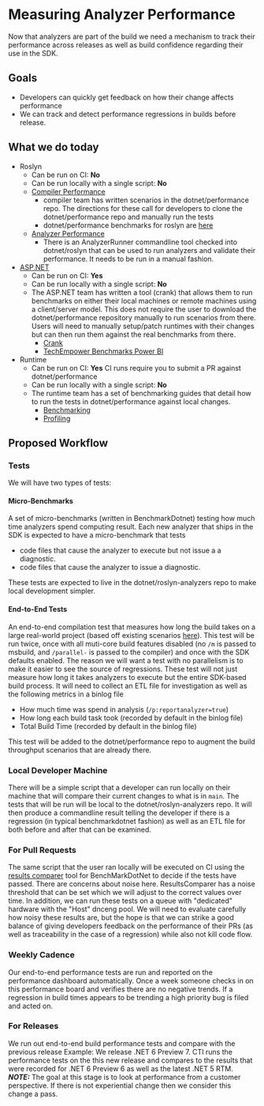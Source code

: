 # Measuring Analyzer Performance

Now that analyzers are part of the build we need a mechanism to track their performance across releases as well as build confidence regarding their use in the SDK.

## Goals

- Developers can quickly get feedback on how their change affects performance
- We can track and detect performance regressions in builds before release.

## What we do today

- Roslyn
  - Can be run on CI: **No**
  - Can be run locally with a single script: **No**
  - [Compiler Performance](https://github.com/dotnet/roslyn/blob/main/docs/wiki/Measuring-Compiler-Performance.md)
    - compiler team has written scenarios in the dotnet/performance repo. The directions for these call for developers to clone the dotnet/performance repo and manually run the tests
    - dotnet/performance benchmarks for roslyn are [here]((https://github.com/dotnet/performance/tree/main/src/benchmarks/real-world/Roslyn))
  - [Analyzer Performance](https://microsoft.sharepoint.com/teams/managedlanguages/_layouts/15/Doc.aspx?sourcedoc={79b652be-6aa1-4feb-8d23-fa9127483ce9}&action=edit&wd=target%28Productivity%2FHelpers.one%7Caf49b9ef-72a4-4dee-9cf1-460fe552857a%2FHow%20to%20use%20AnalyzerRunner%7Cf8d125f1-83d6-47eb-8bde-09070142ceee%2F%29)
    - There is an AnalyzerRunner commandline tool checked into dotnet/roslyn that can be used to run analyzers and validate their performance. It needs to be run in a manual fashion.
- [ASP.NET](https://github.com/aspnet/Benchmarks/blob/main/scenarios/README.md)
    - Can be run on CI: **Yes**
    - Can be run locally with a single script: **No**
    - The ASP.NET team has written a tool (crank) that allows them to run benchmarks on either their local machines or remote machines using a client/server model. This does not require the user to download the dotnet/performance repository manually to run scenarios from there. Users will need to manually setup/patch runtimes with their changes but can then run them against the real benchmarks from there.
        - [Crank](https://github.com/dotnet/crank)
        - [TechEmpower Benchmarks Power BI](https://msit.powerbi.com/view?r=eyJrIjoiYTZjMTk3YjEtMzQ3Yi00NTI5LTg5ZDItNmUyMGRlOTkwMGRlIiwidCI6IjcyZjk4OGJmLTg2ZjEtNDFhZi05MWFiLTJkN2NkMDExZGI0NyIsImMiOjV9)
- Runtime
    - Can be run on CI: **Yes** CI runs require you to submit a PR against dotnet/performance
    - Can be run locally with a single script: **No**
    - The runtime team has a set of benchmarking guides that detail how to run the tests in dotnet/performance against local changes.
        - [Benchmarking](https://github.com/dotnet/performance/blob/main/docs/benchmarking-workflow-dotnet-runtime.md)
        - [Profiling](https://github.com/dotnet/performance/blob/main/docs/profiling-workflow-dotnet-runtime.md)

## Proposed Workflow

### Tests
We will have two types of tests:

#### Micro-Benchmarks
A set of micro-benchmarks (written in BenchmarkDotnet) testing how much time analyzers spend computing result. Each new analyzer that ships in the SDK is expected to have a micro-benchmark that tests
- code files that cause the analyzer to execute but not issue a a diagnostic.
- code files that cause the analyzer to issue a diagnostic.

These tests are expected to live in the dotnet/roslyn-analyzers repo to make local development simpler.

#### End-to-End Tests
An end-to-end compilation test that measures how long the build takes on a large real-world project (based off existing scenarios [here](https://github.com/dotnet/performance/blob/main/docs/sdk-scenarios.md#sdk-build-throughput-scenario)). This test will be run twice, once with all muti-core build features disabled (no `/m` is passed to msbuild, and `/parallel-` is passed to the compiler) and once with the SDK defaults enabled. The reason we will want a test with no parallelism is to make it easier to see the source of regressions. These test will not just measure how long it takes analyzers to execute but the entire SDK-based build process. It will need to collect an ETL file for investigation as well as the following metrics in a binlog file
- How much time was spend in analysis (`/p:reportanalyzer=true`)
- How long each build task took (recorded by default in the binlog file)
- Total Build Time (recorded by default in the binlog file)

This test will be added to the dotnet/performance repo to augment the build throughput scenarios that are already there.

### Local Developer Machine

There will be a simple script that a developer can run locally on their machine that will compare their current changes to what is in `main`. The tests that will be run will be local to the dotnet/roslyn-analyzers repo. It will then produce a commandline result telling the developer if there is a regression (in typical benchmarkdotnet fashion) as well as an ETL file for both before and after that can be examined.

### For Pull Requests

The same script that the user ran locally will be executed on CI using the [results comparer](https://github.com/dotnet/performance/blob/main/src/tools/ResultsComparer/README.md) tool for BenchMarkDotNet to decide if the tests have passed. There are concerns about noise here. ResultsComparer has a noise threshold that can be set which we will adjust to the correct values over time. In addition, we can run these tests on a queue with "dedicated" hardware with the "Host" dnceng pool. We will need to evaluate carefully how noisy these results are, but the hope is that we can strike a good balance of giving developers feedback on the performance of their PRs (as well as traceability in the case of a regression) while also not kill code flow.

### Weekly Cadence

Our end-to-end performance tests are run and reported on the performance dashboard automatically. Once a week someone checks in on this performance board and verifies there are no negative trends. If a regression in build times appears to be trending a high priority bug is filed and acted on.

### For Releases

We run out end-to-end build performance tests and compare with the previous release
Example: We release .NET 6 Preview 7. CTI runs the performance tests on the this new release and compares to the results that were recorded for .NET 6 Preview 6 as well as the latest .NET 5 RTM. ***NOTE:*** The goal at this stage is to look at performance from a customer perspective. If there is not experiential change then we consider this change a pass.
